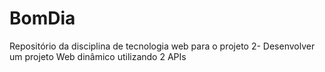 # BomDia
Repositório da disciplina de tecnologia web para o projeto 2- Desenvolver um projeto Web dinâmico utilizando 2 APIs
